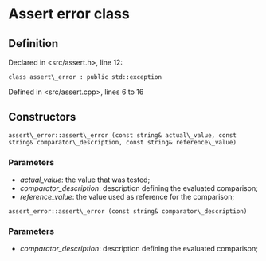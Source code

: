 # Assert error class
## Definition
Declared in <src/assert.h>, line 12:
```
class assert\_error : public std::exception
```
Defined in <src/assert.cpp>, lines 6 to 16
## Constructors
```
assert\_error::assert\_error (const string& actual\_value, const string& comparator\_description, const string& reference\_value)
```
### Parameters
* _actual\_value_: the value that was tested;
* _comparator\_description_: description defining the evaluated comparison;
* _reference\_value_: the value used as reference for the comparison;
```
assert_error::assert\_error (const string& comparator\_description)
```
### Parameters
* _comparator\_description_: description defining the evaluated comparison;
